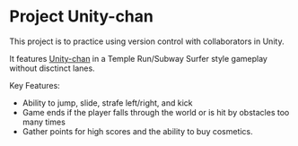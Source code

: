 <h1>Project Unity-chan</h1>

This project is to practice using version control with collaborators in Unity.

It features [Unity-chan](https://assetstore.unity.com/packages/3d/characters/unity-chan-model-18705) in a Temple Run/Subway Surfer style gameplay without disctinct lanes.

Key Features:

- Ability to jump, slide, strafe left/right, and kick
- Game ends if the player falls through the world or is hit by obstacles too many times
- Gather points for high scores and the ability to buy cosmetics.

